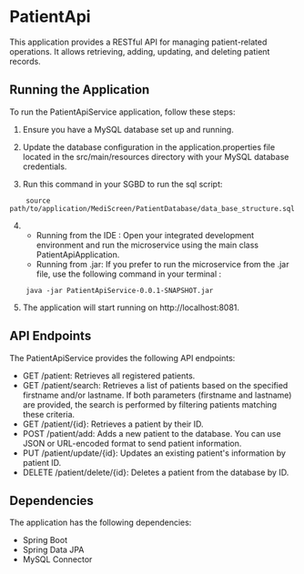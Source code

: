 # PatientApi

This application provides a RESTful API for managing patient-related operations. 
It allows retrieving, adding, updating, and deleting patient records. 

## Running the Application

To run the PatientApiService application, follow these steps:

1. Ensure you have a MySQL database set up and running.

2. Update the database configuration in the application.properties file located in the src/main/resources directory
   with your MySQL database credentials.

3. Run this command in your SGBD to run the sql script:
```
	source path/to/application/MediScreen/PatientDatabase/data_base_structure.sql
```
4. - Running from the IDE : Open your integrated development environment and run the microservice 
     using the main class PatientApiApplication.
   - Running from .jar: If you prefer to run the microservice from the .jar file, use the following command
     in your terminal :
```
	java -jar PatientApiService-0.0.1-SNAPSHOT.jar
```

5. The application will start running on http://localhost:8081.

## API Endpoints

The PatientApiService provides the following API endpoints:

- GET /patient: Retrieves all registered patients.
- GET /patient/search: Retrieves a list of patients based on the specified firstname and/or lastname. 
  If both parameters (firstname and lastname) are provided, 
  the search is performed by filtering patients matching these criteria.
- GET /patient/{id}: Retrieves a patient by their ID.
- POST /patient/add: Adds a new patient to the database. 
  You can use JSON or URL-encoded format to send patient information.
- PUT /patient/update/{id}: Updates an existing patient's information by patient ID.
- DELETE /patient/delete/{id}: Deletes a patient from the database by ID.

## Dependencies

The application has the following dependencies:

- Spring Boot
- Spring Data JPA
- MySQL Connector
